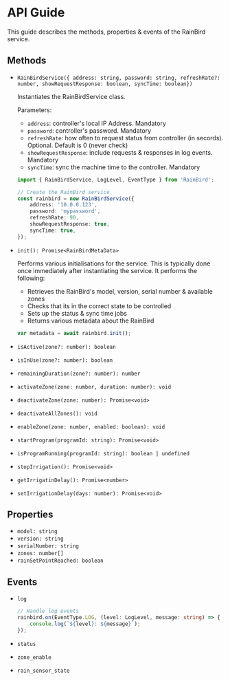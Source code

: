 # API Guide

This guide describes the methods, properties & events of the RainBird service.

## Methods

- `RainBirdService({
    address: string,
    password: string,
    refreshRate?: number,
    showRequestResponse: boolean,
    syncTime: boolean})`

    Instantiates the RainBirdService class.

    Parameters:
    - `address`: controller's local IP Address. Mandatory
    - `password`: controller's password. Mandatory
    - `refreshRate`: how often to request status from controller (in secords). Optional. Default is 0 (never check)
    - `showRequestResponse`: include requests & responses in log events. Mandatory
    - `syncTime`: sync the machine time to the controller. Mandatory

    ```typescript
    import { RainBirdService, LogLevel, EventType } from 'RainBird';

    // Create the RainBird service
    const rainbird = new RainBirdService({
        address: '10.0.0.123',
        password: 'mypassword',
        refreshRate: 90,
        showRequestResponse: true,
        syncTime: true,
    });
    ```

- `init(): Promise<RainBirdMetaData>`

    Performs various initialisations for the service. This is typically done once immediately after instantiating the service. It performs the following:
    - Retrieves the RainBird's model, version, serial number & available zones
    - Checks that its in the correct state to be controlled
    - Sets up the status & sync time jobs
    - Returns various metadata about the RainBird

    ```typescript
    var metadata = await rainbird.init();
    ```

- `isActive(zone?: number): boolean`
- `isInUse(zone?: number): boolean`
- `remainingDuration(zone?: number): number`
- `activateZone(zone: number, duration: number): void`
- `deactivateZone(zone: number): Promise<void>`
- `deactivateAllZones(): void`
- `enableZone(zone: number, enabled: boolean): void`
- `startProgram(programId: string): Promise<void>`
- `isProgramRunning(programId: string): boolean | undefined`
- `stopIrrigation(): Promise<void>`
- `getIrrigatinDelay(): Promise<number>`
- `setIrrigationDelay(days: number): Promise<void>`

## Properties

- `model: string`
- `version: string`
- `serialNumber: string`
- `zones: number[]`
- `rainSetPointReached: boolean`

## Events

- `log`

    ```typescript
    // Handle log events
    rainbird.on(EventType.LOG, (level: LogLevel, message: string) => {
        console.log(`${level}: ${message}`);
    });
    ```

- `status`
- `zone_enable`
- `rain_sensor_state`

